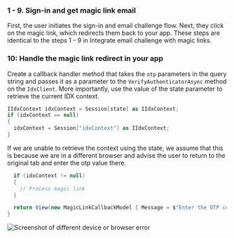 ### 1 - 9. Sign-in and get magic link email

First, the user initiates the sign-in and email challenge flow. Next, they click on the magic link, which redirects them back to your app. These steps are identical to the steps 1 - 9 in Integrate email challenge with magic links.

### 10: Handle the magic link redirect in your app

Create a callback handler method that takes the `otp` parameters in the query string and passes it as a parameter to the `VerifyAuthenticatorAsync` method on the `IdxClient`. More importantly, use the value of the state parameter to retrieve the current IDX context.

```csharp
IIdxContext idxContext = Session[state] as IIdxContext;
if (idxContext == null)
{
  idxContext = Session["idxContext"] as IIdxContext;
}
```

If we are unable to retrieve the context using the state, we assume that this is because we are in a different browser and advise the user to return to the original tab and enter the otp value there.

```csharp
  if (idxContext != null)
  {
    // Process magic link
  }

  return View(new MagicLinkCallbackModel { Message = $"Enter the OTP code in the originating client: {otp}" });
}
```

<div class="common-image-format">

![Screenshot of different device or browser error](/img/authenticators/authenticators-email-magic-link-error.png)

</div>
